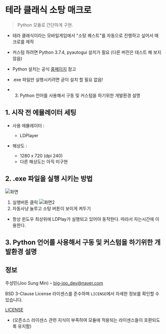 # 테라 클래식 소탕 매크로
> Python 모듈로 간단하게 구현.


 * 테라 클래식이라는 모바일게임에서 "소탕 퀘스트"를 자동으로 진행하고 싶어서 매크로를 제작  
 * 커스텀 하려면 Python 3.7.4, pyautogui 설치가 필요 (다른 버전은 테스트 해 보지 않음)  
 * Python 설치는 공식 [홈페이지](https://www.python.org/) 참고  
 * .exe 파일만 실행시키려면 굳이 설치 할 필요 없음!  
 

 * 3. Python 언어를 사용해서 구동 및 커스텀을 하기위한 개발환경 설명
  

 ## 1. 시작 전 에뮬레이터 세팅 
 
 
 * 사용 에뮬레이터 :
 
     * LDPlayer
 
 * 해상도 :

     * 1280 x 720 (dpi 240)
     * 다른 해상도는 아직 미구현
  
  

 ## 2. .exe 파일을 실행 시키는 방법  
 
 ![화면](https://user-images.githubusercontent.com/46941349/63182437-896c2b00-c08d-11e9-9035-a5044cc4a46c.PNG)
 1. 실행버튼 클릭
 ![화면2](https://user-images.githubusercontent.com/46941349/63182647-ff709200-c08d-11e9-82a6-7755fc70dc25.PNG)
 2. 자동사냥 눌루고 소탕 버튼이 보이게 켜두기
 
 * 항상 윈도우 최상위에 LDPlay가 실행되고 있어야 동작한다. 따라서 자는시간에 이용한다.
 
 
 ## 3. Python 언어를 사용해서 구동 및 커스텀을 하기위한 개발환경 설명
  
 
 
 ## 정보

 주성민(Joo Sung Min) – big-joo_dev@naver.com

 BSD 3-Clause License 라이센스를 준수하며 ``LICENSE``에서 자세한 정보를 확인할 수 있습니다.

 [LICENSE](https://github.com/Sungmin-Joo/My_own_project/blob/master/LICENSE)
 
 * (오픈소스 라이센스 관련 지식이 부족하여 모듈에 적용되는 라이센스들이 호환되도록 유지함)

